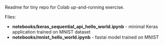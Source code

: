 Readme for tiny repo for Colab up-and-running exercise.

Files:

- **notebooks/keras_sequential_api_hello_world.ipynb** - minimal Keras application trained on MNIST dataset
- **notebooks/mnist_hello_world.ipynb** - fastai model trained on MNIST

